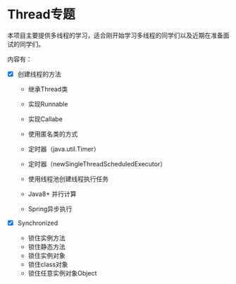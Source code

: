 # Thread专题

本项目主要提供多线程的学习，适合刚开始学习多线程的同学们以及近期在准备面试的同学们。

内容有：

- [x] 创建线程的方法

  - 继承Thread类

  - 实现Runnable

  - 实现Callabe

  - 使用匿名类的方式

  - 定时器（java.util.Timer）

  - 定时器（newSingleThreadScheduledExecutor）

  - 使用线程池创建线程执行任务

  - Java8+ 并行计算

  - Spring异步执行
- [x] Synchronized
  - 锁住实例方法
  - 锁住静态方法
  - 锁住实例对象
  - 锁住class对象
  - 锁住任意实例对象Object

